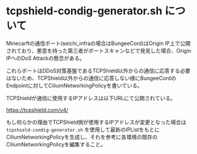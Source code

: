# tcpshield-condig-generator.sh について

Minecarftの通信ポート(seichi_infraの場合はBungeeCord)はOrigin IP上で公開されており、悪意を持った第三者がポートスキャンなどで発見した場合、Origin IPへのDoS Attackの懸念がある。

これらポートはDDoS対策基盤であるTCPShield以外からの通信に応答する必要はないため、TCPShield以外からの通信に応答しない様にBungeeCordのEndpointに対してCiliumNetworkingPolicyを書いている。

TCPShieldが通信に使用するIPアドレスは以下URLにて公開されている。

<https://tcpshield.com/v4/>

もし何らかの理由でTCPShield側が使用するIPアドレスが変更となった場合は `tcpshield-condig-generator.sh` を使用して最新のIPListをもとにCiliumNetworkingPolicyを生成し、それを参考に各環境の既存のCiliumNetworkingPolicyを編集すること。
